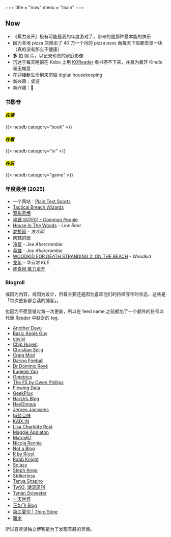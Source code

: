 +++
title = "now"
menu = "main"
+++

## Now

- 《蕉力全开》极有可能是我的年度游戏了，带来的是那种最本能的快乐
- 因为本地 pizza 店推出了 40 刀一个月的 pizza pass 而每天下班都去领一块（真的没有那么不健康）
- **多** 拍 照 片，以记录珍贵的家庭影像
- 沉迷于每天睡前在 Kobo 上用 [KOReader](https://github.com/koreader/koreader) 看书停不下来，并且为离开 Kindle 毫无悔意
- 在迎接新生命到来前做 digital housekeeping
- 新兴趣：桌游
- 新兴趣：🚴

### 书影音

#### <mark>*在读*</mark>

{{< neodb category="book" >}}

#### <mark>*在看*</mark>

{{< neodb category="tv" >}}

#### <mark>*在玩*</mark>

{{< neodb category="game" >}}

### 年度最佳 (2025)

- 一个网站：[Plain Text Sports](https://plaintextsports.com/)
- [Tactical Breach Wizards](https://neodb.social/game/3xbuq2fGswthJXazbuaHKz)
- [双影奇境](https://neodb.social/game/1tSJDqu9inXkPtclZB3gPI)
- [黑镜 S07E01 - Common People](https://www.imdb.com/title/tt30127325/)
- [House In The Woods](https://neodb.social/album/4hX2M2f76jMRCAKYwuSRje) - *Low Roar*
- [梦想家](https://neodb.social/album/7APUZWwgTnkKWR1FmtDNr5) - *方大同*
- 陶喆的歌
- [冷宴](https://neodb.social/book/0ABYBI61QH0A0BMZYHLXvl) - *Joe Abercrombie*
- [英雄](https://neodb.social/book/5ebH8XOoPI3bDknW9SfVxc) - *Joe Abercrombie*
- [WOODKID FOR DEATH STRANDING 2: ON THE BEACH](https://music.apple.com/us/album/woodkid-for-death-stranding-2-on-the-beach/1818147007) - *Woodkid*
- [龙年](https://music.apple.com/us/album/%E9%BE%99%E5%B9%B4/1818975832) - *华云龙 KLE*
- [咚奇刚 蕉力全开](https://neodb.social/game/00G9kqUJsYZuOVppGDnwES)

### Blogroll

或因为内容，或因为设计，但最主要还是因为喜欢他们的持续写作的状态，这些是「每次更新都会读的博客」。

也因为不愿意错过每一次更新，所以在 feed name 之前都加了一个额外的符号以代替 [Reeder](https://reederapp.com) 中缺乏的 tag.

- [Another Dayu](https://anotherdayu.com)
- [Basic Apple Guy](https://basicappleguy.com)
- [cbvivi](https://cbvivi.today)
- [Chip Huyen](https://huyenchip.com/blog/)
- [Christian Selig](https://christianselig.com)
- [Craig Mod](https://craigmod.com/)
- [Daring Fireball](https://daringfireball.net)
- [Dr Dominic Royé](https://dominicroye.github.io/blog/)
- [Eugene Yan](https://eugeneyan.com/writing/)
- [f1metrics](https://f1metrics.wordpress.com)
- [The F5 by Owen Phillips](https://thef5.substack.com)
- [Flowing Data](https://flowingdata.com)
- [GeekPlux](https://geekplux.com/posts)
- [Harsh’s Blog](https://blog.harsh17.in/posts/)
- [HeyDingus](https://heydingus.net)
- [Jeroen Janssens](https://jeroenjanssens.com/blog/)
- [椒盐豆豉](https://blog.douchi.space)
- [KAIX.IN](https://kaix.in/2025/)
- [Lisa Charlotte Rost](https://lisacharlottemuth.com/articles)
- [Maggie Appleton](https://maggieappleton.com)
- [Matrix67](https://matrix67.com/blog/)
- [Nicola Rennie](https://nrennie.rbind.io/blog/)
- [Not a Blog](https://georgerrmartin.com/notablog/)
- [R by R(yo)](https://ryo-n7.github.io)
- [Robb Knight](https://rknight.me/blog/)
- [So!azy](https://blog.solazy.me/Daily/)
- [Steph Ango](https://stephango.com)
- [Strikerless](https://strikerless.com)
- [Tanya Shapiro](https://www.tanyashapiro.com)
- [Tw93](https://tw93.fun), [潮流周刊](https://weekly.tw93.fun)
- [Tynan Sylvester](https://tynansylvester.com/blog/)
- [一天世界](https://blog.yitianshijie.net)
- [王如飞 Blog](https://wangrufei.com)
- [第三夏尔 | Third Shire](https://thirdshire.com)
- [雅余](https://yayu.net)

所以喜欢读独立博客是为了发现有趣的灵魂。
